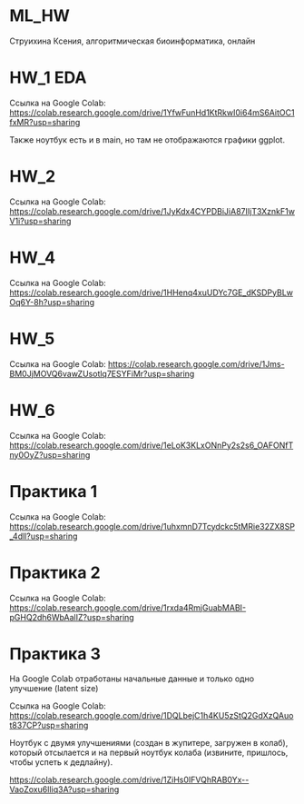 # ML_HW

Струихина Ксения, алгоритмическая биоинформатика, онлайн

# HW_1 EDA

Ссылка на Google Colab: https://colab.research.google.com/drive/1YfwFunHd1KtRkwI0i64mS6AitOC1fxMR?usp=sharing 

Также ноутбук есть и в main, но там не отображаются графики ggplot.


# HW_2 

Ссылка на Google Colab: https://colab.research.google.com/drive/1JyKdx4CYPDBiJiA87IIjT3XznkF1wV1i?usp=sharing


# HW_4 

Ссылка на Google Colab: https://colab.research.google.com/drive/1HHenq4xuUDYc7GE_dKSDPyBLwOq6Y-8h?usp=sharing

# HW_5 

Ссылка на Google Colab: https://colab.research.google.com/drive/1Jms-BM0JjMOVQ6vawZUsotlq7ESYFiMr?usp=sharing

# HW_6

Ссылка на Google Colab: https://colab.research.google.com/drive/1eLoK3KLxONnPy2s2s6_OAFONfTny0OyZ?usp=sharing


# Практика 1 

Ссылка на Google Colab: https://colab.research.google.com/drive/1uhxmnD7Tcydckc5tMRie32ZX8SP_4dll?usp=sharing


# Практика 2

Ссылка на Google Colab: https://colab.research.google.com/drive/1rxda4RmjGuabMABI-pGHQ2dh6WbAalIZ?usp=sharing


# Практика 3

На Google Colab отработаны начальные данные и только одно улучшение (latent size)

Ссылка на Google Colab: https://colab.research.google.com/drive/1DQLbejC1h4KU5zStQ2GdXzQAuot837CP?usp=sharing

Ноутбук с двумя улучшениями (создан в жупитере, загружен в колаб), который отсылается и на первый ноутбук колаба (извините, пришлось, чтобы успеть к дедлайну).

https://colab.research.google.com/drive/1ZiHs0IFVQhRAB0Yx--VaoZoxu6lIiq3A?usp=sharing
